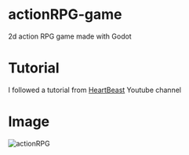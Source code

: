 # actionRPG-game
2d action RPG game made with Godot

# Tutorial

I followed a tutorial from [HeartBeast](https://www.youtube.com/watch?v=mAbG8Oi-SvQ&list=PL9FzW-m48fn2SlrW0KoLT4n5egNdX-W9a) Youtube channel

# Image

![actionRPG](https://user-images.githubusercontent.com/37161410/108258205-877d9f00-713e-11eb-8602-93df0adf0663.png)
